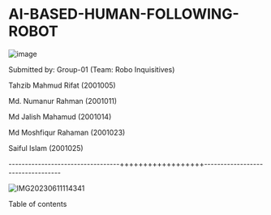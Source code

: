 # AI-BASED-HUMAN-FOLLOWING-ROBOT

![image](https://github.com/Rifat87/AI-BASED-HUMAN-FOLLOWING-ROBOT/assets/102798983/afc68005-c740-4378-92da-48da00755baa)


Submitted by:
Group-01 (Team: Robo Inquisitives)

Tahzib Mahmud Rifat (2001005) 

Md. Numanur Rahman (2001011) 

Md Jalish Mahamud (2001014)

Md Moshfiqur Rahaman (2001023)

Saiful Islam (2001025)

----------------------------------++++++++++++++++++----------------------------------


![IMG20230611114341](https://github.com/Rifat87/AI-BASED-HUMAN-FOLLOWING-ROBOT/assets/102798983/9c85fbd8-1386-4605-bb07-12f7d9af9adc)

Table of contents





